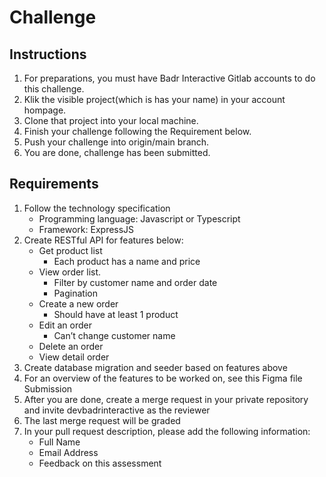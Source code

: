 # Challenge

## Instructions
1.	For preparations, you must have Badr Interactive Gitlab accounts to do this challenge.
2.	Klik the visible project(which is has your name) in your account hompage.
3.	Clone that project into your local machine.
4.  Finish your challenge following the Requirement below.
5.  Push your challenge into origin/main branch.
6.  You are done, challenge has been submitted.


## Requirements
1.	Follow the technology specification
    + Programming language: Javascript or Typescript
    + Framework: ExpressJS
2.	Create RESTful API for features below:
    + Get product list
        - Each product has a name and price
    + View order list.
        - Filter by customer name and order date
        - Pagination
    + Create a new order
        - Should have at least 1 product
    + Edit an order
        - Can’t change customer name
    + Delete an order
    + View detail order
3.	Create database migration and seeder based on features above
4.	For an overview of the features to be worked on, see this Figma file
Submission
1.	After you are done, create a merge request in your private repository and invite devbadrinteractive as the reviewer
2.	The last merge request will be graded
3.	In your pull request description, please add the following information:
    + Full Name
    + Email Address
    + Feedback on this assessment

